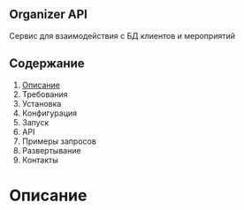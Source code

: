 ## Organizer API

Сервис для взаимодействия с БД клиентов и мероприятий

## Содержание
1) [Описание](#Описание)
2) Требования
3) Установка
4) Конфигурация
5) Запуск
6) API
7) Примеры запросов
8) Развертывание
9) Контакты

# Описание


